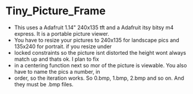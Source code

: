 # Tiny_Picture_Frame
 * This uses a Adafruit 1.14" 240x135 tft and a Adafruit itsy bitsy m4 express. It is a portable picture viewer. 
 * You have to resize your pictures to 240x135 for landscape pics and 135x240 for portrait. if you resize under 
 * locked constraints so the picture isnt distorted the height wont always match up and thats ok. I plan to fix 
 * in a centering function next so mor of the picture is viewable. You also have to name the pics a number, in 
 * order, so the iteration works. So 0.bmp, 1.bmp, 2.bmp and so on. And they must be .bmp files.
